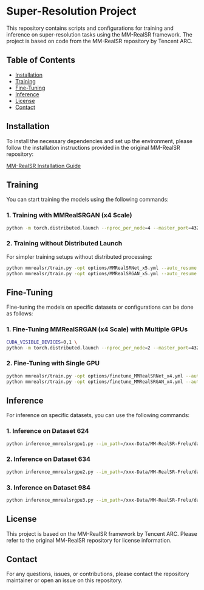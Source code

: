 # Super-Resolution Project

This repository contains scripts and configurations for training and inference on super-resolution tasks using the MM-RealSR framework. The project is based on code from the MM-RealSR repository by Tencent ARC.

## Table of Contents

- [Installation](#installation)
- [Training](#training)
- [Fine-Tuning](#fine-tuning)
- [Inference](#inference)
- [License](#license)
- [Contact](#contact)

## Installation

To install the necessary dependencies and set up the environment, please follow the installation instructions provided in the original MM-RealSR repository:

[MM-RealSR Installation Guide](https://github.com/TencentARC/MM-RealSR.git)

## Training

You can start training the models using the following commands:

### 1. Training with MMRealSRGAN (x4 Scale)

```bash
python -m torch.distributed.launch --nproc_per_node=4 --master_port=4321 mmrealsr/train.py -opt options/MMRealSRGAN_x4.yml --launcher pytorch --auto_resume
```

### 2. Training without Distributed Launch

For simpler training setups without distributed processing:

```bash
python mmrealsr/train.py -opt options/MMRealSRNet_x5.yml --auto_resume
python mmrealsr/train.py -opt options/MMRealSRGAN_x5.yml --auto_resume
```

## Fine-Tuning

Fine-tuning the models on specific datasets or configurations can be done as follows:

### 1. Fine-Tuning MMRealSRGAN (x4 Scale) with Multiple GPUs

```bash
CUDA_VISIBLE_DEVICES=0,1 \
python -m torch.distributed.launch --nproc_per_node=2 --master_port=4321 mmrealsr/train.py -opt options/finetune_MMRealSRGAN_x4.yml --launcher pytorch --auto_resume
```

### 2. Fine-Tuning with Single GPU

```bash
python mmrealsr/train.py -opt options/finetune_MMRealSRNet_x4.yml --auto_resume
python mmrealsr/train.py -opt options/finetune_MMRealSRGAN_x4.yml --auto_resume
```

## Inference

For inference on specific datasets, you can use the following commands:

### 1. Inference on Dataset 624

```bash
python inference_mmrealsrgpu1.py --im_path=/xxx-Data/MM-RealSR-Frelu/datasets/mutant_embryo_JAC624/Mutant-worm-50um_624_YA --res_path=/Pengsong-Data/Mutant-worm-50um_624_YA_SR/
```

### 2. Inference on Dataset 634

```bash
python inference_mmrealsrgpu2.py --im_path=/xxx-Data/MM-RealSR-Frelu/datasets/mutant_embryo_JAC634/Mutant-worm-50um_634_YA --res_path=/Pengsong-Data/Mutant-worm-50um_634_YA_SR/
```

### 3. Inference on Dataset 984

```bash
python inference_mmrealsrgpu3.py --im_path=/xxx-Data/MM-RealSR-Frelu/datasets/mutant_embryo_JAC984/Mutant-worm-50um_984_YA --res_path=/Pengsong-Data/Mutant-worm-50um_984_YA_SR/
```

## License

This project is based on the MM-RealSR framework by Tencent ARC. Please refer to the original MM-RealSR repository for license information.

## Contact

For any questions, issues, or contributions, please contact the repository maintainer or open an issue on this repository.

